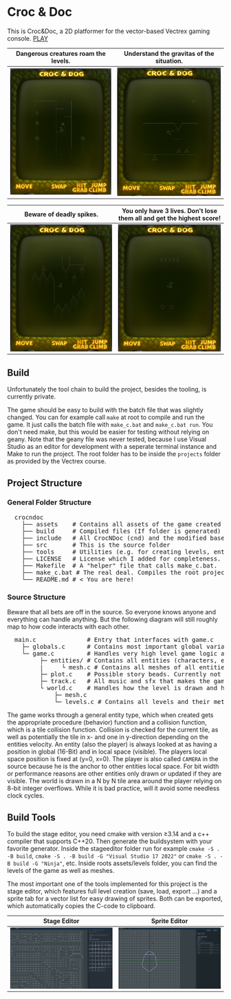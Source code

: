 # Croc & Doc
This is Croc&Doc, a 2D platformer for the vector-based Vectrex gaming console. [PLAY](https://drsnuggles.github.io/jsvecx/?rom=https://github.com/albrechu/CrocNDoc/releases/download/release-1.2/crocndoc.zip)

Dangerous creatures roam the levels.    | Understand the gravitas of the situation.
:--------------------------------------:|:-----------------------------------------:
![](assets/images/jump.png?raw=true "") | ![](assets/images/gravity.png?raw=true "")

| Beware of deadly spikes. | You only have 3 lives. Don't lose them all and get the highest score!
:-------------------------:|:-------------------------:
![](assets/images/water.png?raw=true "") | ![](assets/images/lives.png?raw=true "")

## Build
Unfortunately the tool chain to build the project, besides the tooling, is currently private. 

The game should be easy to build with the batch file that was slightly changed. You can for example call `make` at root to compile 
and run the game. It just calls the batch file with `make_c.bat` and `make_c.bat run`. You don't need make, but this would be 
easier for testing without relying on geany. Note that the geany file was never tested, because I use Visual Studio as an editor 
for development with a seperate terminal instance and Make to run the project. The root folder has to be inside the `projects` 
folder as provided by the Vectrex course.

## Project Structure
### General Folder Structure
<pre>
  crocndoc
    ├── assets    # Contains all assets of the game created with the Level Editor, meaning all json files of entities line meshes in the game, as well as each level, overlay and manual.
    ├── build     # Compiled files (If folder is generated)
    ├── include   # All CrocNDoc (cnd) and the modified base library header files
    ├── src       # This is the source folder
    ├── tools     # Utilities (e.g. for creating levels, entities, tiles)
    ├── LICENSE   # License which I added for completeness. Doesn't really matter (WTFPL). 
    ├── Makefile  # A "helper" file that calls make_c.bat.
    ├── make_c.bat # The real deal. Compiles the root project and may be used to run it.
    └── README.md # < You are here!
</pre>

### Source Structure
Beware that all bets are off in the source. So everyone knows anyone and everything can handle anything.
But the following diagram will still roughly map to how code interacts with each other.
<pre>
  main.c              # Entry that interfaces with game.c
    ├─ globals.c      # Contains most important global variables
    └─ game.c         # Handles very high level game logic and connects everything.
         ├─ entities/ # Contains all entities (characters, enemies, props) and their update and draw logic
         |     └ mesh.c # Contains all meshes of all entities and more complex tiles.
         ├─ plot.c    # Possible story beads. Currently not working. Not clear yet if it makes it in the final product.
         ├─ track.c   # All music and sfx that makes the game not feel as empty.
         └ world.c    # Handles how the level is drawn and how entities interact with the world, as well as general book keeping of them.
             ├─ mesh.c 
             └─ levels.c # Contains all levels and their metadata (starting tile, entities, ...)
</pre>
The game works through a general entity type, which when created gets the appropriate procedure (behavior) function and a collision function, which 
is a tile collision function. Collision is checked for the current tile, as well as potentially the tile in x- and one in y-direction depending on 
the entities velocity. An entity (also the player) is always looked at as having a position in global (16-Bit) and in local space (visible). The 
players local space position is fixed at (y=0, x=0). The player is also called `CAMERA` in the source because he is the anchor to other entities 
local space. For bit width or performance reasons are other entities only drawn or updated if they are visible.
The world is drawn in a N by N tile area around the player relying on 8-bit integer overflows. While it is bad practice, will it avoid some needless 
clock cycles. 

## Build Tools
To build the stage editor, you need cmake with version ≥3.14 and a c++ compiler that supports C++20. Then 
generate the buildsystem with your favorite generator. Inside the stageeditor folder run for example
`cmake -S . -B build`,  `cmake -S . -B build -G "Visual Studio 17 2022"` or `cmake -S . -B build -G "Ninja"`, etc.
Inside roots assets/levels folder, you can find the levels of the game as well as meshes.

The most important one of the tools implemented for this project is the stage editor, which features full level creation (save, load, export ...) 
and a sprite tab for a vector list for easy drawing of sprites. Both can be exported, which automatically copies the C-code to clipboard.

 Stage Editor | Sprite Editor
 :-----------:|:-------------:
![](assets/images/stageeditor.png?raw=true "Stage Editor") | ![](assets/images/spriteeditor.png?raw=true "Sprite Editor")


